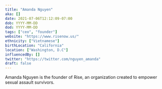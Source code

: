 ```yaml
---
title: "Amanda Nguyen"
aka: []
date: 2021-07-06T12:12:09-07:00
dob: YYYY-MM-DD
dod: YYYY-MM-DD
tags: ["ceo", "founder"]
website: "https://www.risenow.us/"
ethnicity: ["Vietnamese"]
birthLocation: "California"
location: ["Washington, D.C"]
influencedBy: []
twitter: "https://twitter.com/nguyen_amanda"
draft: false
---
```


Amanda Nguyen is the founder of Rise, an organization created to empower sexual
assault survivors.
